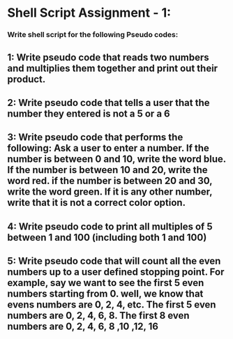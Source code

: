 # Shell Script Assignment - 1:

### Write shell script for the following Pseudo codes:

## 1: Write pseudo code that reads two numbers and multiplies them together and print out their product.


## 2: Write pseudo code that tells a user that the number they entered is not a 5 or a 6


## 3: Write pseudo code that performs the following: Ask a user to enter a number. If the number is between 0 and 10, write the word blue. If the number is between 10 and 20, write the word red. if the number is between 20 and 30, write the word green. If it is any other number, write that it is not a correct color option.



## 4: Write pseudo code to print all multiples of 5 between 1 and 100 (including both 1 and 100)



## 5: Write pseudo code that will count all the even numbers up to a user defined stopping point. For example, say we want to see the first 5 even numbers starting from 0. well, we know that evens numbers are 0, 2, 4, etc. The first 5 even numbers are 0, 2, 4, 6, 8. The first 8 even numbers are 0, 2, 4, 6, 8 ,10 ,12, 16

